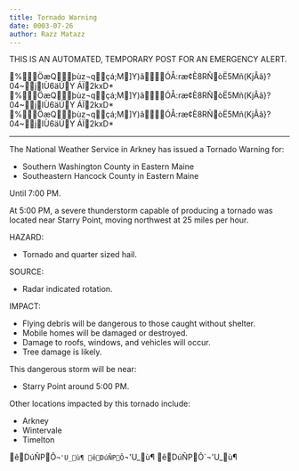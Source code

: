 ```yaml
---
title: Tornado Warning
date: 0003-07-26
author: Razz Matazz
---
```


THIS IS AN AUTOMATED, TEMPORARY POST FOR AN EMERGENCY ALERT.

%ÖæQþùz¬qçá;M]Y)âÓÅ:ræ¢È8RÑòË5Mñ(KjÂã}?04~jIÙ6äÚY ÁÏ2kxD*
%ÖæQþùz¬qçá;M]Y)âÓÅ:ræ¢È8RÑòË5Mñ(KjÂã}?04~jIÙ6äÚY ÁÏ2kxD*
%ÖæQþùz¬qçá;M]Y)âÓÅ:ræ¢È8RÑòË5Mñ(KjÂã}?04~jIÙ6äÚY ÁÏ2kxD*

---

The National Weather Service in Arkney has issued a Tornado Warning for:
- Southern Washington County in Eastern Maine
- Southeastern Hancock County in Eastern Maine

Until 7:00 PM.

At 5:00 PM, a severe thunderstorm capable of producing a tornado was located near Starry Point, moving northwest at 25 miles per hour.

HAZARD:
- Tornado and quarter sized hail.

SOURCE:
- Radar indicated rotation.

IMPACT:
- Flying debris will be dangerous to those caught without shelter.
- Mobile homes will be damaged or destroyed.
- Damage to roofs, windows, and vehicles will occur.
- Tree damage is likely.

This dangerous storm will be near:
- Starry Point around 5:00 PM.

Other locations impacted by this tornado include:
- Arkney
- Wintervale
- Timelton

êDúÑPÔ`¬'U_ù¶
êDúÑPÔ`¬'U_ù¶
êDúÑPÔ`¬'U_ù¶
